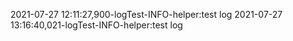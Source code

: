 2021-07-27 12:11:27,900-logTest-INFO-helper:test log
2021-07-27 13:16:40,021-logTest-INFO-helper:test log
